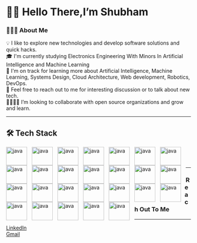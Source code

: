 <h1> 👋🏽 Hello There,I’m Shubham </h1>

<h3>👨🏽‍💻 About Me</h3>

💡  I like to explore new technologies and develop software solutions and quick hacks. </br>
🎓  I'm currently studying Electronics Engineering With Minors In Artificial Intelligence and Machine Learning </br>
🌱  I'm on track for learning more about Artificial Intelligence, Machine Learning, Systems Design, Cloud Architecture, Web development, Robotics, DevOps. </br> 
💬  Feel free to reach out to me for interesting discussion or to talk about new tech.</br>
🫱🏼‍🫲🏽 I’m looking to collaborate with open source organizations and grow and learn. </br>

---

<h2>🛠️ Tech Stack </h2>

<img
  align="left"
  alt="java"
  height="50px"
  width="57px"
  style="padding-right: 10px"
  src="https://cdn.jsdelivr.net/gh/devicons/devicon/icons/javascript/javascript-original.svg"
/>
<img
  align="left"
  alt="java"
  height="50px"
  width="57px"
  style="padding-right: 10px"
  src="https://cdn.jsdelivr.net/gh/devicons/devicon/icons/python/python-original.svg"
/>
<img
  align="left"
  alt="java"
  height="50px"
  width="57px"
  style="padding-right: 10px"
  src="https://cdn.jsdelivr.net/gh/devicons/devicon/icons/cplusplus/cplusplus-original.svg"
/>
<img
  align="left"
  alt="java"
  height="50px"
  width="57px"
  style="padding-right: 10px"
  src="https://cdn.jsdelivr.net/gh/devicons/devicon/icons/html5/html5-original.svg"
/>
<img
  align="left"
  alt="java"
  height="50px"
  width="57px"
  style="padding-right: 10px"
  src="https://cdn.jsdelivr.net/gh/devicons/devicon/icons/css3/css3-original.svg"
/>
<img
  align="left"
  alt="java"
  height="50px"
  width="57px"
  style="padding-right: 10px"
  src="https://cdn.jsdelivr.net/gh/devicons/devicon/icons/vscode/vscode-original.svg"
/>
<img
  align="left"
  alt="java"
  height="50px"
  width="57px"
  style="padding-right: 10px"
  src="https://cdn.jsdelivr.net/gh/devicons/devicon/icons/git/git-original.svg"
/>
<img
  align="left"
  alt="java"
  height="50px"
  width="57px"
  style="padding-right: 10px"
  src="https://cdn.jsdelivr.net/gh/devicons/devicon/icons/github/github-original.svg"
/>

<img
  align="left"
  alt="java"
  height="50px"
  width="57px"
  style="padding-right: 10px"
  src="https://cdn.jsdelivr.net/gh/devicons/devicon/icons/numpy/numpy-original.svg"
/>
<img
  align="left"
  alt="java"
  height="50px"
  width="57px"
  style="padding-right: 10px"
  src="https://cdn.jsdelivr.net/gh/devicons/devicon/icons/pandas/pandas-original.svg"
/>
<img
  align="left"
  alt="java"
  height="50px"
  width="57px"
  style="padding-right: 10px"
  src="https://cdn.jsdelivr.net/gh/devicons/devicon/icons/materialui/materialui-original.svg"
/>
<img
  align="left"
  alt="java"
  height="50px"
  width="57px"
  style="padding-right: 10px"
  src="https://cdn.jsdelivr.net/gh/devicons/devicon/icons/bootstrap/bootstrap-original.svg"
/>
<img
  align="left"
  alt="java"
  height="50px"
  width="57px"
  style="padding-right: 10px"
  src="https://cdn.jsdelivr.net/gh/devicons/devicon/icons/react/react-original.svg"
/>
<img
  align="left"
  alt="java"
  height="50px"
  width="57px"
  style="padding-right: 10px"
  src="https://cdn.jsdelivr.net/gh/devicons/devicon/icons/nodejs/nodejs-original.svg"
/>
<img
  align="left"
  alt="java"
  height="50px"
  width="57px"
  style="padding-right: 10px"
  src="https://cdn.jsdelivr.net/gh/devicons/devicon/icons/mongodb/mongodb-original.svg"
/>
<img
  align="left"
  alt="java"
  height="50px"
  width="57px"
  style="padding-right: 10px"
  src="https://cdn.jsdelivr.net/gh/devicons/devicon/icons/express/express-original-wordmark.svg"
  class="devicon-express-original"
/>

<img
  align="left"
  alt="java"
  height="50px"
  width="57px"
  style="padding-right: 10px"
  src="https://cdn.jsdelivr.net/gh/devicons/devicon/icons/mysql/mysql-original-wordmark.svg"
/>
<img
  align="left"
  alt="java"
  height="50px"
  width="57px"
  style="padding-right: 10px"
  src="https://cdn.jsdelivr.net/gh/devicons/devicon/icons/docker/docker-original.svg"
/>

<img
  align="left"
  alt="java"
  height="50px"
  width="57px"
  style="padding-right: 10px"
  src="https://cdn.jsdelivr.net/gh/devicons/devicon/icons/heroku/heroku-original.svg"
/>
<img
  align="left"
  alt="java"
  height="50px"
  width="57px"
  style="padding-right: 10px"
  src="https://cdn.jsdelivr.net/gh/devicons/devicon/icons/graphql/graphql-plain.svg"
/>
<img
  align="left"
  alt="java"
  height="50px"
  width="57px"
  style="margin-right: 10px"
  src="https://cdn.jsdelivr.net/gh/devicons/devicon/icons/jest/jest-plain.svg"
/>
<img
  align="left"
  alt="java"
  height="50px"
  width="57px"
  style="padding-right: 10px"
  src="https://cdn.jsdelivr.net/gh/devicons/devicon/icons/kubernetes/kubernetes-plain.svg"
/>
<img
  align="left"
  alt="java"
  height="50px"
  width="57px"
  style="padding-right: 10px"
  src="https://cdn.jsdelivr.net/gh/devicons/devicon/icons/linux/linux-original.svg"
/>
<img
  align="left"
  alt="java"
  height="50px"
  width="57px"
  style="padding-right: 10px"
  src="https://cdn.jsdelivr.net/gh/devicons/devicon/icons/redis/redis-original.svg"
/>
<img
  align="left"
  alt="java"
  height="50px"
  width="57px"
  style="padding-right: 10px"
  src="https://cdn.jsdelivr.net/gh/devicons/devicon/icons/sequelize/sequelize-original.svg"
/>
<img
  align="left"
  alt="java"
  height="50px"
  width="57px"
  style="padding-right: 10px"
  src="https://cdn.jsdelivr.net/gh/devicons/devicon/icons/postgresql/postgresql-original.svg"
/>
<br />

#

---

<h3>Reach Out To Me</h3>
          
---

<a href="https://www.linkedin.com/in/shubham-vishwakarma-j21/">LinkedIn</a>
</br>
<a href="sv773460@gmail.com">Gmail</a>
<!---
ShubhamAXS19/ShubhamAXS19 is a ✨ special ✨ repository because its `README.md` (this file) appears on your GitHub profile.
You can click the Preview link to take a look at your changes.
--->
